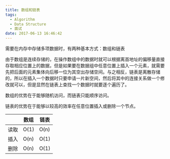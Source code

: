 ```yaml
---
title: 数组和链表
tags:
  - Algorithm
  - Data Structure
  - 面试
date: 2017-06-13 16:46:42
---
```



需要在内存中存储多项数据时，有两种基本方式：数组和链表

由于数组是连续存储的，在操作数组中的数据时就可以根据离首地址的偏移量直接存取相应位置上的数据，但是如果要在数据组中任意位置上插入一个元素，就需要先把后面的元素集体向后移一位为其空出存储空间。与之相反，链表是离散存储的，所以在插入一个数据时只要申请一片新空间，然后将其中的连接关系做一个修改就可以，但是显然在链表上查找一个数据时就要逐个遍历了。

数组的优势在于能够随机访问，而链表只能顺序访问。

链表的优势在于能够以较高的效率在任意位置插入或删除一个节点。

|      |  数组 |  链表 |
| ---- |------ | ------|
| 读取 |  O(1) | O(n) |
| 插入 |  O(n) | O(1) |
| 删除 |  O(n) | O(1) |

<!-- more -->